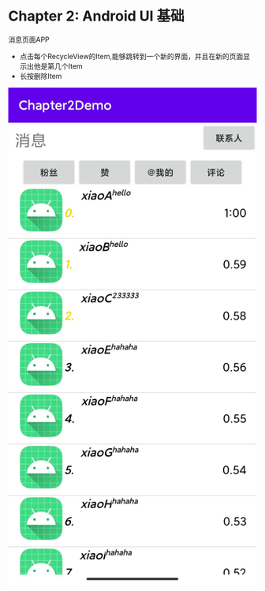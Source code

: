 # Chapter 2: Android UI 基础

消息⻚⾯APP

- 点击每个RecycleView的Item,能够跳转到⼀个新的界⾯，并且在新的⻚⾯显示出他是第几个Item
- 长按删除Item

<img src="https://github.com/chronoby/bytedance-android-camp-2020/blob/master/chapter2/Image.jpg" width="600"  alt="Message"/><br/>
